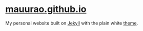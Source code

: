 # [mauurao.github.io](www.mauurao.github.io)
My personal website built on [Jekyll](https://jekyllrb.com/) with the plain white [theme](http://jekyllthemes.org/themes/PlainWhite-Jekyll/).
